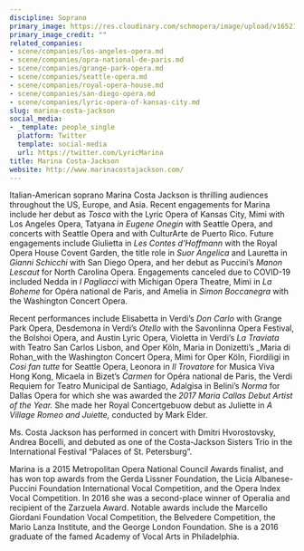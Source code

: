 ```yaml
---
discipline: Soprano
primary_image: https://res.cloudinary.com/schmopera/image/upload/v1652104419/media/2022/05/MarinaCosta-Jackson_dpk4e1.jpg
primary_image_credit: ""
related_companies:
- scene/companies/los-angeles-opera.md
- scene/companies/opra-national-de-paris.md
- scene/companies/grange-park-opera.md
- scene/companies/seattle-opera.md
- scene/companies/royal-opera-house.md
- scene/companies/san-diego-opera.md
- scene/companies/lyric-opera-of-kansas-city.md
slug: marina-costa-jackson
social_media:
- _template: people_single
  platform: Twitter
  template: social-media
  url: https://twitter.com/LyricMarina
title: Marina Costa-Jackson
website: http://www.marinacostajackson.com/
---
```

Italian-American soprano Marina Costa Jackson is thrilling audiences throughout the US, Europe, and Asia. Recent engagements for Marina include her debut as _Tosca_ with the Lyric Opera of Kansas City, Mimi with Los Angeles Opera, Tatyana _in Eugene Onegin_ with Seattle Opera, and concerts with Seattle Opera and with CulturArte de Puerto Rico. Future engagements include Giulietta in _Les Contes d’Hoffmann_ with the Royal Opera House Covent Garden, the title role in _Suor Angelica_ and Lauretta in _Gianni Schicchi_ with San Diego Opera, and her debut as Puccini’s _Manon Lescaut_ for North Carolina Opera. Engagements canceled due to COVID-19 included Nedda in _I Pagliacci_ with Michigan Opera Theatre, Mimi in _La Boheme_ for Opéra national de Paris, and Amelia in _Simon Boccanegra_ with the Washington Concert Opera.

Recent performances include Elisabetta in Verdi’s _Don Carlo_ with Grange Park Opera, Desdemona in Verdi’s _Otello_ with the Savonlinna Opera Festival, the Bolshoi Opera, and Austin Lyric Opera, Violetta in Verdi’s _La Traviata_ with Teatro San Carlos Lisbon, and Oper Köln, Maria in Donizetti’s _Maria di Rohan_with the Washington Concert Opera, Mimi for Oper Köln, Fiordiligi in _Cosi fan tutte_ for Seattle Opera, Leonora in _Il Trovatore_ for Musica Viva Hong Kong, Micaela in Bizet’s _Carmen_ for Opéra national de Paris, the Verdi Requiem for Teatro Municipal de Santiago, Adalgisa in Belini’s _Norma_ for Dallas Opera for which she was awarded the _2017 Maria Callas Debut Artist of the Year._ She made her Royal Concertgebuow debut as Juliette in _A Village Romeo and Juiette,_ conducted by Mark Elder.

Ms. Costa Jackson has performed in concert with Dmitri Hvorostovsky, Andrea Bocelli, and debuted as one of the Costa-Jackson Sisters Trio in the International Festival “Palaces of St. Petersburg”.

Marina is a 2015 Metropolitan Opera National Council Awards finalist, and has won top awards from the Gerda Lissner Foundation, the Licia Albanese-Puccini Foundation International Vocal Competition, and the Opera Index Vocal Competition. In 2016 she was a second-place winner of Operalia and recipient of the Zarzuela Award. Notable awards include the Marcello Giordani Foundation Vocal Competition, the Belvedere Competition, the Mario Lanza Institute, and the George London Foundation. She is a 2016 graduate of the famed Academy of Vocal Arts in Philadelphia.